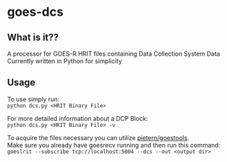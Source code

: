 # goes-dcs
## What is it??
A processor for GOES-R HRIT files containing Data Collection System Data<br/>
Currently written in Python for simplicity

## Usage
To use simply run:<br/> 
`python dcs.py <HRIT Binary File>`<br/>

For more detailed information about a DCP Block:<br/>
`python dcs.py <HRIT Binary File> -v`<br/>

To acquire the files necessary you can utilize [pietern/goestools](https://github.com/pietern/goestools).<br/>
Make sure you already have goesrecv running and then run this command:<br/>
`goeslrit --subscribe tcp://localhost:5004 --dcs --out <output dir>`
